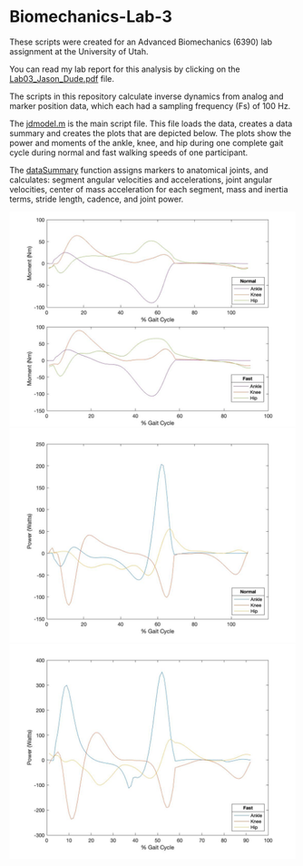 # Biomechanics-Lab-3
These scripts were created for an Advanced Biomechanics (6390) lab assignment at the University of Utah.

You can read my lab report for this analysis by clicking on the [Lab03_Jason_Dude.pdf](Lab03_Jason_Dude.pdf) file. 

The scripts in this repository calculate inverse dynamics from analog and marker position data, which each had a sampling frequency (Fs) of 100 Hz.

The [jdmodel.m](jdmodel.m) is the main script file. This file loads the data, creates a data summary and creates the plots that are depicted below. The plots show the power and moments of the ankle, knee, and hip during one complete gait cycle during normal and fast walking speeds of one participant. 

The [dataSummary](dataSummary.m) function assigns markers to anatomical joints, and calculates: segment angular velocities and accelerations, joint angular velocities, center of mass acceleration for each segment, mass and inertia terms, stride length, cadence, and joint power.

![moments](images/moments.jpg)
![power](images/power.jpg)
![power_fast](images/power_fast.jpg)

